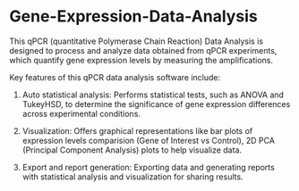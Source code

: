 # Gene-Expression-Data-Analysis
This qPCR (quantitative Polymerase Chain Reaction) Data Analysis is designed to process and analyze data obtained from qPCR experiments, which quantify gene expression levels by measuring the amplifications. 

Key features of this qPCR data analysis software include:

1. Auto statistical analysis: Performs statistical tests, such as ANOVA and TukeyHSD, to determine the significance of gene expression differences across experimental conditions.

2. Visualization: Offers graphical representations like bar plots of expression levels comparision (Gene of Interest vs Control), 2D PCA (Principal Component Analysis) plots to help visualize data.

3. Export and report generation: Exporting data and generating reports with statistical analysis and visualization for sharing results.
